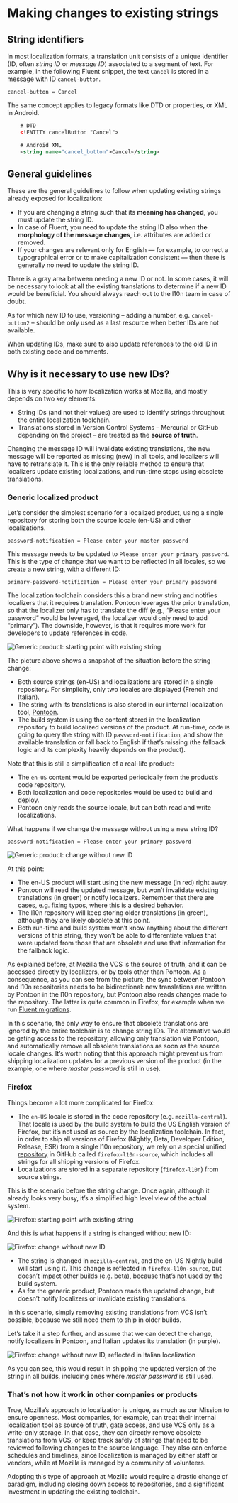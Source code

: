 # Making changes to existing strings

## String identifiers

In most localization formats, a translation unit consists of a unique identifier (ID, often *string ID* or *message ID*) associated to a segment of text. For example, in the following Fluent snippet, the text `Cancel` is stored in a message with ID `cancel-button`.

```
cancel-button = Cancel
```

The same concept applies to legacy formats like DTD or properties, or XML in Android.

```XML
    # DTD
    <!ENTITY cancelButton "Cancel">

    # Android XML
    <string name="cancel_button">Cancel</string>
```

## General guidelines

These are the general guidelines to follow when updating existing strings already exposed for localization:
* If you are changing a string such that its **meaning has changed**, you must update the string ID.
* In case of Fluent, you need to update the string ID also when **the morphology of the message changes**, i.e. attributes are added or removed.
* If your changes are relevant only for English — for example, to correct a typographical error or to make capitalization consistent — then there is generally no need to update the string ID.

There is a gray area between needing a new ID or not. In some cases, it will be necessary to look at all the existing translations to determine if a new ID would be beneficial. You should always reach out to the l10n team in case of doubt.

As for which new ID to use, versioning – adding a number, e.g. `cancel-button2` – should be only used as a last resource when better IDs are not available.

When updating IDs, make sure to also update references to the old ID in both existing code and comments.

## Why is it necessary to use new IDs?

This is very specific to how localization works at Mozilla, and mostly depends on two key elements:
* String IDs (and not their values) are used to identify strings throughout the entire localization toolchain.
* Translations stored in Version Control Systems – Mercurial or GitHub depending on the project – are treated as the **source of truth**.

Changing the message ID will invalidate existing translations, the new message will be reported as missing (new) in all tools, and localizers will have to retranslate it. This is the only reliable method to ensure that localizers update existing localizations, and run-time stops using obsolete translations.

### Generic localized product

Let’s consider the simplest scenario for a localized product, using a single repository for storing both the source locale (en-US) and other localizations.

```
password-notification = Please enter your master password
```

This message needs to be updated to `Please enter your primary password`. This is the type of change that we want to be reflected in all locales, so we create a new string, with a different ID:

```
primary-password-notification = Please enter your primary password
```

The localization toolchain considers this a brand new string and notifies localizers that it requires translation. Pontoon leverages the prior translation, so that the localizer only has to translate the diff (e.g., “Please enter your password” would be leveraged, the localizer would only need to add “primary”). The downside, however, is that it requires more work for developers to update references in code.

![Generic product: starting point with existing string](../assets/images/localization/string_changes_simple_start.png)

The picture above shows a snapshot of the situation before the string change:
* Both source strings (en-US) and localizations are stored in a single repository. For simplicity, only two locales are displayed (French and Italian).
* The string with its translations is also stored in our internal localization tool, [Pontoon](https://pontoon.mozilla.org/).
* The build system is using the content stored in the localization repository to build localized versions of the product. At run-time, code is going to query the string with ID `password-notification`, and show the available translation or fall back to English if that’s missing (the fallback logic and its complexity heavily depends on the product).

Note that this is still a simplification of a real-life product:
* The `en-US` content would be exported periodically from the product’s code repository.
* Both localization and code repositories would be used to build and deploy.
* Pontoon only reads the source locale, but can both read and write localizations.

What happens if we change the message without using a new string ID?

```
password-notification = Please enter your primary password
```

![Generic product: change without new ID](../assets/images/localization/string_changes_simple_change.png)

At this point:
* The en-US product will start using the new message (in red) right away.
* Pontoon will read the updated message, but won’t invalidate existing translations (in green) or notify localizers. Remember that there are cases, e.g. fixing typos, where this is a desired behavior.
* The l10n repository will keep storing older translations (in green), although they are likely obsolete at this point.
* Both run-time and build system won’t know anything about the different versions of this string, they won’t be able to differentiate values that were updated from those that are obsolete and use that information for the fallback logic.

As explained before, at Mozilla the VCS is the source of truth, and it can be accessed directly by localizers, or by tools other than Pontoon. As a consequence, as you can see from the picture, the sync between Pontoon and l10n repositories needs to be bidirectional: new translations are written by Pontoon in the l10n repository, but Pontoon also reads changes made to the repository. The latter is quite common in Firefox, for example when we run [Fluent migrations](../products/firefox_desktop/fluent_migrations.md).

In this scenario, the only way to ensure that obsolete translations are ignored by the entire toolchain is to change string IDs. The alternative would be gating access to the repository, allowing only translation via Pontoon, and automatically remove all obsolete translations as soon as the source locale changes. It’s worth noting that this approach might prevent us from shipping localization updates for a previous version of the product (in the example, one where *master password* is still in use).

### Firefox

Things become a lot more complicated for Firefox:
* The `en-US` locale is stored in the code repository (e.g. `mozilla-central`). That locale is used by the build system to build the US English version of Firefox, but it’s not used as source by the localization toolchain. In fact, in order to ship all versions of Firefox (Nightly, Beta, Developer Edition, Release, ESR) from a single l10n repository, we rely on a special unified [repository](https://https://github.com/mozilla-l10n/firefox-l10n-source) in GitHub called `firefox-l10n-source`, which includes all strings for all shipping versions of Firefox.
* Localizations are stored in a separate repository (`firefox-l10n`) from source strings.

This is the scenario before the string change. Once again, although it already looks very busy, it’s a simplified high level view of the actual system.

![Firefox: starting point with existing string](../assets/images/localization/string_changes_firefox_start.png)

And this is what happens if a string is changed without new ID:

![Firefox: change without new ID](../assets/images/localization/string_changes_firefox_change.png)

* The string is changed in `mozilla-central`, and the en-US Nightly build will start using it. This change is reflected in `firefox-l10n-source`, but doesn’t impact other builds (e.g. beta), because that’s not used by the build system.
* As for the generic product, Pontoon reads the updated change, but doesn’t notify localizers or invalidate existing translations.

In this scenario, simply removing existing translations from VCS isn’t possible, because we still need them to ship in older builds.

Let’s take it a step further, and assume that we can detect the change, notify localizers in Pontoon, and Italian updates its translation (in purple).

![Firefox: change without new ID, reflected in Italian localization](../assets/images/localization/string_changes_firefox_l10nchange.png)

As you can see, this would result in shipping the updated version of the string in all builds, including ones where *master password* is still used.

### That’s not how it work in other companies or products

True, Mozilla’s approach to localization is unique, as much as our Mission to ensure openness. Most companies, for example, can treat their internal localization tool as source of truth, gate access, and use VCS only as a write-only storage. In that case, they can directly remove obsolete translations from VCS, or keep track safely of strings that need to be reviewed following changes to the source language. They also can enforce schedules and timelines, since localization is managed by either staff or vendors, while at Mozilla is managed by a community of volunteers.

Adopting this type of approach at Mozilla would require a drastic change of paradigm, including closing down access to repositories, and a significant investment in updating the existing toolchain.
